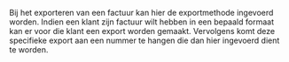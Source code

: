 Bij het exporteren van een factuur kan hier de exportmethode ingevoerd worden. Indien een klant zijn factuur wilt hebben in een bepaald formaat kan er voor die klant een export worden gemaakt. Vervolgens komt deze specifieke export aan een nummer te hangen die dan hier ingevoerd dient te worden.